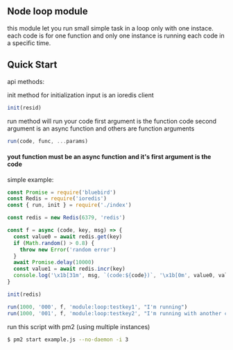 ## Node loop module

this module let you run small simple task in a loop only with one instace. each
code is for one function and only one instance is running each code in a
specific time.

## Quick Start

api methods:

init method for initialization input is an ioredis client

```javascript
init(resid)
```

run method will run your code first argument is the function code second
argument is an async function and others are function arguments

```javascript
run(code, func, ...params)
```

#### yout function must be an async function and it's first argument is the code

simple example:

```javascript
const Promise = require('bluebird')
const Redis = require('ioredis')
const { run, init } = require('./index')

const redis = new Redis(6379, 'redis')

const f = async (code, key, msg) => {
  const value0 = await redis.get(key)
  if (Math.random() > 0.8) {
    throw new Error('random error')
  }
  await Promise.delay(10000)
  const value1 = await redis.incr(key)
  console.log('\x1b[31m', msg, `(code:${code})`, '\x1b[0m', value0, value1)
}

init(redis)

run(1000, '000', f, 'module:loop:testkey1', "I'm running")
run(1000, '001', f, 'module:loop:testkey2', "I'm running with another code")
```

run this script with pm2 (using multiple instances)

```bash
$ pm2 start example.js --no-daemon -i 3
```
